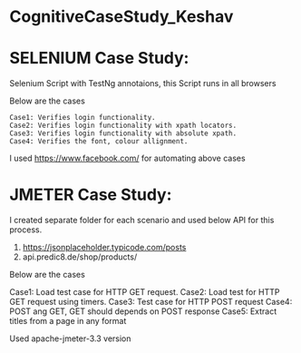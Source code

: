 # CognitiveCaseStudy_Keshav

# SELENIUM Case Study:
Selenium Script with TestNg annotaions, this Script runs in all browsers

Below are the cases

    Case1: Verifies login functionality. 
    Case2: Verifies login functionality with xpath locators.
    Case3: Verifies login functionality with absolute xpath.
    Case4: Verifies the font, colour allignment.

I used https://www.facebook.com/ for automating above cases


# JMETER Case Study:
I created separate folder for each scenario and used below API for this process.
  1. https://jsonplaceholder.typicode.com/posts
  2. api.predic8.de/shop/products/ 

Below are the cases

Case1: Load test case for HTTP GET request.
Case2: Load test for HTTP GET request using timers.
Case3: Test case for HTTP POST request
Case4: POST ang GET, GET should depends on POST response
Case5: Extract titles from a page in any format

Used apache-jmeter-3.3 version   

